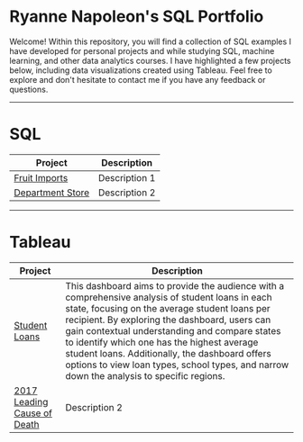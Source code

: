 # Ryanne Napoleon's SQL Portfolio

Welcome! Within this repository, you will find a collection of SQL examples I have developed for personal projects and while studying SQL, machine learning, and other data analytics courses. I have highlighted a few projects below, including data visualizations created using Tableau. Feel free to explore and don't hesitate to contact me if you have any feedback or questions.

-----
# SQL

Project | Description
------------ | -------------
[Fruit Imports](https://github.com/RyanneTech/SQL/blob/main/Fruit%20Imports) | Description 1
[Department Store](https://github.com/RyanneTech/SQL/blob/main/Department%20Store)| Description 2

-----

# Tableau

Project | Description
------------ | -------------
[Student Loans](https://public.tableau.com/app/profile/ryanne.napoleon/viz/StudentLoans_16867176149500/StudentLoans)| This dashboard aims to provide the audience with a comprehensive analysis of student loans in each state, focusing on the average student loans per recipient. By exploring the dashboard, users can gain contextual understanding and compare states to identify which one has the highest average student loans. Additionally, the dashboard offers options to view loan types, school types, and narrow down the analysis to specific regions.
[2017 Leading Cause of Death](https://public.tableau.com/app/profile/ryanne.napoleon/viz/2017LeadingCauseofDeath/CauseofDeath) | Description 2
